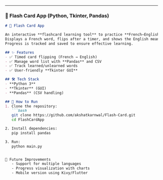 
---

### 📖 Flash Card App (Python, Tkinter, Pandas)

```markdown
# 📖 Flash Card App

An interactive **flashcard learning tool** to practice **French–English vocabulary**.  
Displays a French word, flips after a timer, and shows the English meaning.  
Progress is tracked and saved to ensure effective learning.

## ✨ Features
- ✅ Timed card flipping (French → English)  
- ✅ Manage word list with **Pandas** and CSV  
- ✅ Track learned/unlearned words  
- ✅ User-friendly **Tkinter GUI**  

## 🛠️ Tech Stack
- **Python 3**
- **Tkinter** (GUI)
- **Pandas** (CSV handling)

## 🚀 How to Run
1. Clone the repository:
   ```bash
   git clone https://github.com/akshatkarnwal/Flash-Card.git
   cd FlashCardApp

2. Install dependencies:
   pip install pandas

3. Run:
   python main.py


📌 Future Improvements
   - Support for multiple languages
   - Progress visualization with charts
   - Mobile version using Kivy/Flutter
